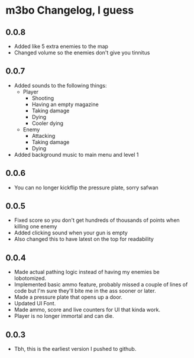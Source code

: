 # m3bo Changelog, I guess

## 0.0.8

- Added like 5 extra enemies to the map
- Changed volume so the enemies don't give you tinnitus

## 0.0.7

- Added sounds to the following things:
  - Player
    - Shooting
    - Having an empty magazine
    - Taking damage
    - Dying
    - Cooler dying
  - Enemy
    - Attacking
    - Taking damage
    - Dying
- Added background music to main menu and level 1

## 0.0.6

- You can no longer kickflip the pressure plate, sorry safwan

## 0.0.5

- Fixed score so you don't get hundreds of thousands of points when killing one enemy
- Added clicking sound when your gun is empty
- Also changed this to have latest on the top for readability

## 0.0.4

- Made actual pathing logic instead of having my enemies be lobotomized.
- Implemented basic ammo feature, probably missed a couple of lines of code but I'm sure they'll bite me in the ass sooner or later.
- Made a pressure plate that opens up a door.
- Updated UI Font.
- Made ammo, score and live counters for UI that kinda work.
- Player is no longer immortal and can die.

## 0.0.3

- Tbh, this is the earliest version I pushed to github.
